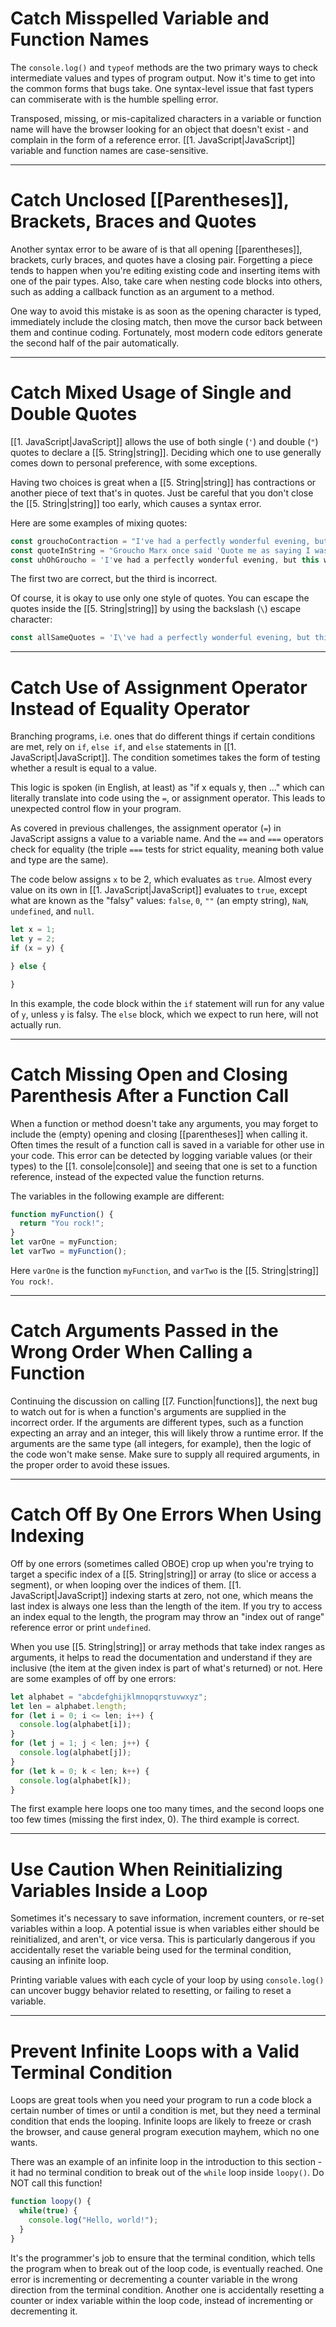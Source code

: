 # Catch Misspelled Variable and Function Names
The `console.log()` and `typeof` methods are the two primary ways to check intermediate values and types of program output. Now it's time to get into the common forms that bugs take. One syntax-level issue that fast typers can commiserate with is the humble spelling error.

Transposed, missing, or mis-capitalized characters in a variable or function name will have the browser looking for an object that doesn't exist - and complain in the form of a reference error. [[1. JavaScript|JavaScript]] variable and function names are case-sensitive.

---

# Catch Unclosed [[Parentheses]], Brackets, Braces and Quotes

Another syntax error to be aware of is that all opening [[parentheses]], brackets, curly braces, and quotes have a closing pair. Forgetting a piece tends to happen when you're editing existing code and inserting items with one of the pair types. Also, take care when nesting code blocks into others, such as adding a callback function as an argument to a method.

One way to avoid this mistake is as soon as the opening character is typed, immediately include the closing match, then move the cursor back between them and continue coding. Fortunately, most modern code editors generate the second half of the pair automatically.

---

# Catch Mixed Usage of Single and Double Quotes

[[1. JavaScript|JavaScript]] allows the use of both single (`'`) and double (`"`) quotes to declare a [[5. String|string]]. Deciding which one to use generally comes down to personal preference, with some exceptions.

Having two choices is great when a [[5. String|string]] has contractions or another piece of text that's in quotes. Just be careful that you don't close the [[5. String|string]] too early, which causes a syntax error.

Here are some examples of mixing quotes:

```js
const grouchoContraction = "I've had a perfectly wonderful evening, but this wasn't it.";
const quoteInString = "Groucho Marx once said 'Quote me as saying I was mis-quoted.'";
const uhOhGroucho = 'I've had a perfectly wonderful evening, but this wasn't it.';
```

The first two are correct, but the third is incorrect.

Of course, it is okay to use only one style of quotes. You can escape the quotes inside the [[5. String|string]] by using the backslash (`\`) escape character:

```js
const allSameQuotes = 'I\'ve had a perfectly wonderful evening, but this wasn\'t it.';
```

---

# **Catch Use of Assignment Operator Instead of Equality Operator**

Branching programs, i.e. ones that do different things if certain conditions are met, rely on `if`, `else if`, and `else` statements in [[1. JavaScript|JavaScript]]. The condition sometimes takes the form of testing whether a result is equal to a value.

This logic is spoken (in English, at least) as "if x equals y, then ..." which can literally translate into code using the `=`, or assignment operator. This leads to unexpected control flow in your program.

As covered in previous challenges, the assignment operator (`=`) in JavaScript assigns a value to a variable name. And the `==` and `===` operators check for equality (the triple `===` tests for strict equality, meaning both value and type are the same).

The code below assigns `x` to be 2, which evaluates as `true`. Almost every value on its own in [[1. JavaScript|JavaScript]] evaluates to `true`, except what are known as the "falsy" values: `false`, `0`, `""` (an empty string), `NaN`, `undefined`, and `null`.

```js
let x = 1;
let y = 2;
if (x = y) {

} else {

}
```

In this example, the code block within the `if` statement will run for any value of `y`, unless `y` is falsy. The `else` block, which we expect to run here, will not actually run.

---

# Catch Missing Open and Closing Parenthesis After a Function Call

When a function or method doesn't take any arguments, you may forget to include the (empty) opening and closing [[parentheses]] when calling it. Often times the result of a function call is saved in a variable for other use in your code. This error can be detected by logging variable values (or their types) to the [[1. console|console]] and seeing that one is set to a function reference, instead of the expected value the function returns.

The variables in the following example are different:

```js
function myFunction() {
  return "You rock!";
}
let varOne = myFunction;
let varTwo = myFunction();
```

Here `varOne` is the function `myFunction`, and `varTwo` is the [[5. String|string]] `You rock!`.

---

# Catch Arguments Passed in the Wrong Order When Calling a Function

Continuing the discussion on calling [[7. Function|functions]], the next bug to watch out for is when a function's arguments are supplied in the incorrect order. If the arguments are different types, such as a function expecting an array and an integer, this will likely throw a runtime error. If the arguments are the same type (all integers, for example), then the logic of the code won't make sense. Make sure to supply all required arguments, in the proper order to avoid these issues.

---

# Catch Off By One Errors When Using Indexing

Off by one errors (sometimes called OBOE) crop up when you're trying to target a specific index of a [[5. String|string]] or array (to slice or access a segment), or when looping over the indices of them. [[1. JavaScript|JavaScript]] indexing starts at zero, not one, which means the last index is always one less than the length of the item. If you try to access an index equal to the length, the program may throw an "index out of range" reference error or print `undefined`.

When you use [[5. String|string]] or array methods that take index ranges as arguments, it helps to read the documentation and understand if they are inclusive (the item at the given index is part of what's returned) or not. Here are some examples of off by one errors:

```js
let alphabet = "abcdefghijklmnopqrstuvwxyz";
let len = alphabet.length;
for (let i = 0; i <= len; i++) {
  console.log(alphabet[i]);
}
for (let j = 1; j < len; j++) {
  console.log(alphabet[j]);
}
for (let k = 0; k < len; k++) {
  console.log(alphabet[k]);
}
```

The first example here loops one too many times, and the second loops one too few times (missing the first index, 0). The third example is correct.

---

# Use Caution When Reinitializing Variables Inside a Loop

Sometimes it's necessary to save information, increment counters, or re-set variables within a loop. A potential issue is when variables either should be reinitialized, and aren't, or vice versa. This is particularly dangerous if you accidentally reset the variable being used for the terminal condition, causing an infinite loop.

Printing variable values with each cycle of your loop by using `console.log()` can uncover buggy behavior related to resetting, or failing to reset a variable.

---

# Prevent Infinite Loops with a Valid Terminal Condition
Loops are great tools when you need your program to run a code block a certain number of times or until a condition is met, but they need a terminal condition that ends the looping. Infinite loops are likely to freeze or crash the browser, and cause general program execution mayhem, which no one wants.

There was an example of an infinite loop in the introduction to this section - it had no terminal condition to break out of the `while` loop inside `loopy()`. Do NOT call this function!

```js
function loopy() {
  while(true) {
    console.log("Hello, world!");
  }
}
```

It's the programmer's job to ensure that the terminal condition, which tells the program when to break out of the loop code, is eventually reached. One error is incrementing or decrementing a counter variable in the wrong direction from the terminal condition. Another one is accidentally resetting a counter or index variable within the loop code, instead of incrementing or decrementing it.